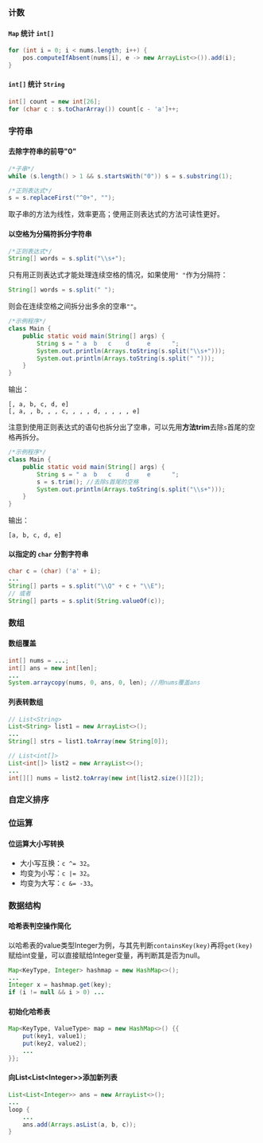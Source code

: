 ### 计数

#### `Map` 统计 `int[]`

```java
for (int i = 0; i < nums.length; i++) {
	pos.computeIfAbsent(nums[i], e -> new ArrayList<>()).add(i);
}
```

#### `int[]` 统计 `String`

```java
int[] count = new int[26];
for (char c : s.toCharArray()) count[c - 'a']++;
```

### 字符串

#### 去除字符串的前导"0"

```java
/*子串*/
while (s.length() > 1 && s.startsWith("0")) s = s.substring(1);
```

```java
/*正则表达式*/
s = s.replaceFirst("^0+", "");
```

取子串的方法为线性，效率更高；使用正则表达式的方法可读性更好。

#### 以空格为分隔符拆分字符串

```java
/*正则表达式*/
String[] words = s.split("\\s+");
```

只有用正则表达式才能处理连续空格的情况，如果使用`" "`作为分隔符：

```java
String[] words = s.split(" ");
```

则会在连续空格之间拆分出多余的空串`""`。

```java
/*示例程序*/
class Main {
    public static void main(String[] args) {
        String s = " a  b   c    d     e      ";
		System.out.println(Arrays.toString(s.split("\\s+")));
        System.out.println(Arrays.toString(s.split(" ")));
    }
}
```

输出：

```text
[, a, b, c, d, e]
[, a, , b, , , c, , , , d, , , , , e]
```

注意到使用正则表达式的语句也拆分出了空串，可以先用**方法trim**去除`s`首尾的空格再拆分。

```java
/*示例程序*/
class Main {
    public static void main(String[] args) {
        String s = " a  b   c    d     e      ";
        s = s.trim(); //去除s首尾的空格
        System.out.println(Arrays.toString(s.split("\\s+")));
    }
}
```

输出：

```text
[a, b, c, d, e]
```

#### 以指定的 `char` 分割字符串

```java
char c = (char) ('a' + i);
...
String[] parts = s.split("\\Q" + c + "\\E");
// 或者
String[] parts = s.split(String.valueOf(c));
```

### 数组

#### 数组覆盖

```java
int[] nums = ...;
int[] ans = new int[len];
...
System.arraycopy(nums, 0, ans, 0, len); //用nums覆盖ans
```

#### 列表转数组

```java
// List<String>
List<String> list1 = new ArrayList<>();
...
String[] strs = list1.toArray(new String[0]);

// List<int[]>
List<int[]> list2 = new ArrayList<>();
...
int[][] nums = list2.toArray(new int[list2.size()][2]);
```

### 自定义排序

### 位运算

#### 位运算大小写转换

- 大小写互换：`c ^= 32`。
- 均变为小写：`c |= 32`。
- 均变为大写：`c &= -33`。

### 数据结构

#### 哈希表判空操作简化

以哈希表的value类型Integer为例，与其先判断`containsKey(key)`再将`get(key)`赋给int变量，可以直接赋给Integer变量，再判断其是否为null。

```java
Map<KeyType, Integer> hashmap = new HashMap<>();
...
Integer x = hashmap.get(key);
if (i != null && i > 0) ...
```

#### 初始化哈希表

```java
Map<KeyType, ValueType> map = new HashMap<>() {{
    put(key1, value1);
    put(key2, value2);
    ...
}};
```

#### 向List\<List\<Integer>>添加新列表

```java
List<List<Integer>> ans = new ArrayList<>();
...
loop {
	...
	ans.add(Arrays.asList(a, b, c));
}
```